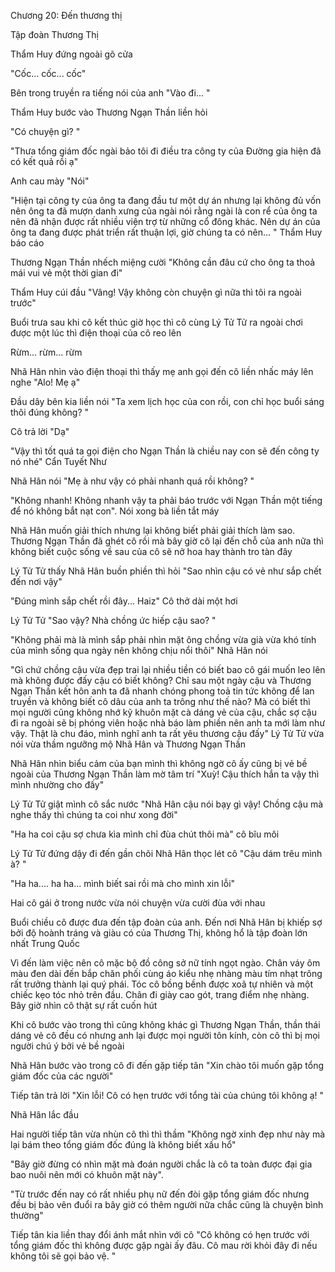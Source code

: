 




Chương 20: Đến thương thị


Tập đoàn Thương Thị

Thẩm Huy đứng ngoài gõ cửa

"Cốc... cốc... cốc"

Bên trong truyền ra tiếng nói của anh "Vào đi... "

Thẩm Huy bước vào Thương Ngạn Thần liền hỏi

"Có chuyện gì? "

"Thưa tổng giám đốc ngài bảo tôi đi điều tra công ty của Đường gia hiện đã có kết quả rồi ạ"

Anh cau mày "Nói"



"Hiện tại công ty của ông ta đang đầu tư một dự án nhưng lại không đủ vốn nên ông ta đã mượn danh xưng của ngài nói rằng ngài là con rể của ông ta nên đã nhận được rất nhiều viện trợ từ những cổ đông khác. Nên dự án của ông ta đang được phát triển rất thuận lợi, giờ chúng ta có nên... " Thẩm Huy báo cáo

Thương Ngạn Thần nhếch miệng cười "Không cần đâu cứ cho ông ta thoả mái vui vẻ một thời gian đi"

Thẩm Huy cúi đầu "Vâng! Vậy không còn chuyện gì nữa thì tôi ra ngoài trước"

Buổi trưa sau khi cô kết thúc giờ học thì cô cùng Lý Tử Tử ra ngoài chơi được một lúc thì điện thoại của cô reo lên

Rừm... rừm... rừm

Nhã Hân nhìn vào điện thoại thì thấy mẹ anh gọi đến cô liền nhấc máy lên nghe "Alo! Mẹ ạ"

Đầu dây bên kia liền nói "Ta xem lịch học của con rồi, con chỉ học buổi sáng thôi đúng không? "

Cô trả lời "Dạ"

"Vậy thì tốt quá ta gọi điện cho Ngạn Thần là chiều nay con sẽ đến công ty nó nhé" Cẩn Tuyết Như

Nhã Hân nói "Mẹ à như vậy có phải nhanh quá rồi không? "

"Không nhanh! Không nhanh vậy ta phải báo trước với Ngạn Thần một tiếng để nó không bắt nạt con". Nói xong bà liền tắt máy

Nhã Hân muốn giải thích nhưng lại không biết phải giải thích làm sao. Thương Ngạn Thần đã ghét cô rồi mà bây giờ cô lại đến chỗ của anh nữa thì không biết cuộc sống về sau của cô sẽ nở hoa hay thành tro tàn đây

Lý Tử Tử thấy Nhã Hân buồn phiền thì hỏi "Sao nhìn cậu có vẻ như sắp chết đến nơi vậy"



"Đúng mình sắp chết rồi đây... Haiz" Cô thở dài một hơi

Lý Tử Tử "Sao vậy? Nhà chồng ức hiếp cậu sao? "

"Không phải mà là mình sắp phải nhìn mặt ông chồng vừa già vừa khó tính của mình sống qua ngày nên không chịu nổi thôi" Nhã Hân nói

"Gì chứ chồng cậu vừa đẹp trai lại nhiều tiền có biết bao cô gái muốn leo lên mà không được đấy cậu có biết không? Chỉ sau một ngày cậu và Thương Ngạn Thần kết hôn anh ta đã nhanh chóng phong toả tin tức không để lan truyền và không biết cô dâu của anh ta trông như thế nào? Mà có biết thì mọi người cũng không nhớ kỹ khuôn mặt cà dáng vẻ của cậu, chắc sợ cậu đi ra ngoài sẽ bị phóng viên hoặc nhà báo làm phiền nên anh ta mới làm như vậy. Thật là chu đáo, mình nghĩ anh ta rất yêu thương cậu đấy" Lý Tử Tử vừa nói vừa thầm ngưỡng mộ Nhã Hân và Thương Ngạn Thần

Nhã Hân nhìn biểu cảm của bạn mình thì không ngờ cô ấy cũng bị vẻ bề ngoài của Thương Ngạn Thần làm mờ tâm trí "Xuỳ! Cậu thích hắn ta vậy thì mình nhường cho đấy"

Lý Tử Tử giật mình cô sắc nước "Nhã Hân cậu nói bạy gì vậy! Chồng cậu mà nghe thấy thì chúng ta coi như xong đời"

"Ha ha coi cậu sợ chưa kìa mình chỉ đùa chút thôi mà" cô bĩu môi

Lý Tử Tử đứng dậy đi đến gần chõi Nhã Hân thọc lét cô "Cậu dám trêu mình à? "

"Ha ha.... ha ha... mình biết sai rồi mà cho mình xin lỗi"

Hai cô gái ở trong nước vừa nói chuyện vừa cười đùa với nhau

Buổi chiều cô được đưa đến tập đoàn của anh. Đến nơi Nhã Hân bị khiếp sợ bởi độ hoành tráng và giàu có của Thương Thị, không hổ là tập đoàn lớn nhất Trung Quốc

Vì đến làm việc nên cô mặc bộ đồ công sở nữ tính ngọt ngào. Chân váy ôm màu đen dài đến bắp chăn phối cùng áo kiểu nhẹ nhàng màu tím nhạt trông rất trưởng thành lại quý phái. Tóc cô bồng bềnh được xoã tự nhiên và một chiếc kẹo tóc nhỏ trên đầu. Chân đi giày cao gót, trang điểm nhẹ nhàng. Bây giờ nhìn cô thật sự rất cuốn hút

Khi cô bước vào trong thì cũng không khác gì Thương Ngạn Thần, thần thái dáng vẻ cô đều có nhưng anh lại được mọi người tôn kính, còn cô thì bị mọi người chú ý bởi vẻ bề ngoài

Nhã Hân bước vào trong cô đi đến gặp tiếp tân "Xin chào tôi muốn gặp tổng giám đốc của các người"

Tiếp tân trả lời "Xin lỗi! Cô có hẹn trước với tổng tài của chúng tôi không ạ! "

Nhã Hân lắc đầu

Hai người tiếp tân vừa nhùn cô thì thì thầm "Không ngờ xinh đẹp như này mà lại bám theo tổng giám đốc đúng là không biết xấu hổ"

"Bây giờ đừng có nhìn mặt mà đoán người chắc là cô ta toàn được đại gia bao nuôi nên mới có khuôn mặt này".

"Từ trước đến nay có rất nhiều phụ nữ đến đòi gặp tổng giám đốc nhưng đều bị bảo vên đuổi ra bây giờ có thêm người nữa chắc cũng là chuyện bình thường"

Tiếp tân kia liền thay đổi ánh mắt nhìn với cô "Cô không có hẹn trước với tổng giám đốc thì không được gặp ngài ấy đâu. Cô mau rời khỏi đây đi nếu không tôi sẽ gọi bảo vệ. "




